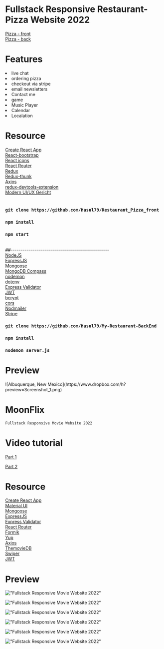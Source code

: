 # Fullstack Responsive Restaurant-Pizza Website 2022

<a href="https://github.com/Hasul79/Restaurant_Pizza_front" >Pizza - front</a><br />
<a href="https://github.com/Hasul79/My-Restaurant-BackEnd">Pizza - back </a>

<h1>Features</h1>
<li> live chat </li>
<li> ordering pizza </li>
<li> checkout via stripe </li>
<li> email newsletters </li>
<li> Contact me </li>
<li>game</li>
<li>Music Player</li>
<li> Calendar </li>
<li> Localation </li>


<h1>Resource</h1>
<a href="https://create-react-app.dev/">Create React App</a><br />
<a href="https://react-bootstrap.github.io/">React-bootstrap</a><br />
<a href="https://react-icons.github.io/react-icons/">React icons</a><br />
<a href="https://reactrouter.com/en/main">React Router</a><br />
<a href="https://redux.js.org/">Redux</a><br />
<a href="https://www.npmjs.com/package/redux-thunk">Redux-thunk</a><br />
<a href="https://axios-http.com/">Axios</a><br />
<a href="https://www.npmjs.com/package/@redux-devtools/extension">redux-devtools-extension</a><br />
<a href="https://www.figma.com/file/yvClSI9AZBRX8UaaGEByF3/Modern-UI%2FUX%3A-Gericht?node-id=0%3A21&t=5Z7dzFJjhjsPRpMH-0">Modern UI/UX Gericht </a><br />
<br />



### `git clone https://github.com/Hasul79/Restaurant_Pizza_front` <br />
### `npm install` <br />
### `npm start` <br />
<br />
##-------------------------------------------------
<br />
<a href="https://nodejs.org/en/">NodeJS</a><br />
<a href="https://expressjs.com/">ExpressJS</a><br />
<a href="https://mongoosejs.com/">Mongoose</a><br />
<a href="https://www.mongodb.com/try/download/compass">MongoDB Compass</a><br />
<a href="https://www.npmjs.com/package/nodemon">nodemon</a><br />
<a href="https://www.npmjs.com/package/dotenv">dotenv</a><br />
<a href="https://express-validator.github.io/docs/">Express Validator</a><br />
<a href="https://www.npmjs.com/package/jsonwebtoken">JWT</a><br />
<a href="https://www.npmjs.com/package/bcrypt">bcrypt</a><br />
<a href="https://www.npmjs.com/package/cors">cors</a><br />
<a href="https://nodemailer.com/about/">Nodmailer</a><br />
<a href="https://stripe.com/">Stripe</a><br />


### `git clone https://github.com/Hasul79/My-Restaurant-BackEnd`
### `npm install`
### `nodemon server.js`

<h1>Preview</h1>
![Albuquerque, New Mexico](https://www.dropbox.com/h?preview=Screenshot_1.png)



# MoonFlix

    Fullstack Responsive Movie Website 2022

# Video tutorial

[Part 1](https://youtu.be/j-Sn1b4OlLA)<br>

[Part 2](https://youtu.be/Q_uLi4f27Lc)<br>

# Resource

[Create React App](https://create-react-app.dev/)<br>
[Material UI](https://create-react-app.dev/)<br>
[Mongoose](https://mongoosejs.com/)<br>
[ExpressJS](https://expressjs.com/)<br>
[Express Validator](https://express-validator.github.io/docs/)<br>
[React Router](https://reactrouter.com/)<br>
[Formik](https://formik.org/)<br>
[Yup](https://github.com/jquense/yup/)<br>
[Axios](https://axios-http.com/)<br>
[ThemovieDB](https://www.themoviedb.org/)<br>
[Swiper](https://swiperjs.com/)<br>
[JWT](https://github.com/auth0/node-jsonwebtoken)<br>

# Preview

!["Fullstack Responsive Movie Website 2022"](https://www.dropbox.com/h?preview=Screenshot_1.png "Fullstack Responsive Movie Website 2022")

!["Fullstack Responsive Movie Website 2022"](https://user-images.githubusercontent.com/67447840/207322676-cbf56b14-8e23-4622-bbd9-76e6cbe619a8.png "Fullstack Responsive Movie Website 2022")

!["Fullstack Responsive Movie Website 2022"](https://user-images.githubusercontent.com/67447840/207322838-09e075c4-7f47-4252-83e8-afdd633e1968.png "Fullstack Responsive Movie Website 2022")

!["Fullstack Responsive Movie Website 2022"](https://user-images.githubusercontent.com/67447840/207322933-1b5cf238-0ec7-4adf-89eb-6b4fb3dcb996.png "Fullstack Responsive Movie Website 2022")

!["Fullstack Responsive Movie Website 2022"](https://user-images.githubusercontent.com/67447840/207323098-dfa74553-78a8-4809-a7a7-cd569c3b3f6c.png "Fullstack Responsive Movie Website 2022")

!["Fullstack Responsive Movie Website 2022"](https://user-images.githubusercontent.com/67447840/207323021-0b5657d2-8913-4b81-8c1b-d4ceef065ee6.png "Fullstack Responsive Movie Website 2022")


